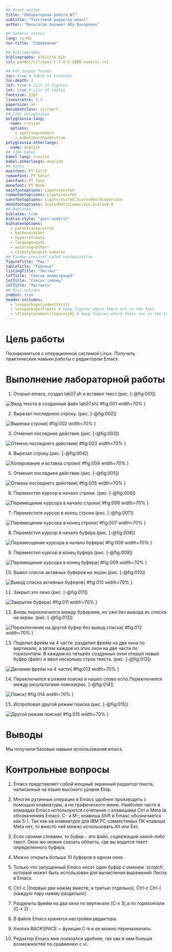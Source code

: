 ```yaml
---
## Front matter
title: "Лабораторная работа №7"
subtitle: "Текстовой редактор emacs"
author: "Мальсагов Акрамат Абу-Бакарович"

## Generic otions
lang: ru-RU
toc-title: "Содержание"

## Bibliography
bibliography: bib/cite.bib
csl: pandoc/csl/gost-r-7-0-5-2008-numeric.csl

## Pdf output format
toc: true # Table of contents
toc-depth: 2
lof: true # List of figures
lot: true # List of tables
fontsize: 12pt
linestretch: 1.5
papersize: a4
documentclass: scrreprt
## I18n polyglossia
polyglossia-lang:
  name: russian
  options:
	- spelling=modern
	- babelshorthands=true
polyglossia-otherlangs:
  name: english
## I18n babel
babel-lang: russian
babel-otherlangs: english
## Fonts
mainfont: PT Serif
romanfont: PT Serif
sansfont: PT Sans
monofont: PT Mono
mainfontoptions: Ligatures=TeX
romanfontoptions: Ligatures=TeX
sansfontoptions: Ligatures=TeX,Scale=MatchLowercase
monofontoptions: Scale=MatchLowercase,Scale=0.9
## Biblatex
biblatex: true
biblio-style: "gost-numeric"
biblatexoptions:
  - parentracker=true
  - backend=biber
  - hyperref=auto
  - language=auto
  - autolang=other*
  - citestyle=gost-numeric
## Pandoc-crossref LaTeX customization
figureTitle: "Рис."
tableTitle: "Таблица"
listingTitle: "Листинг"
lofTitle: "Список иллюстраций"
lotTitle: "Список таблиц"
lolTitle: "Листинги"
## Misc options
indent: true
header-includes:
  - \usepackage{indentfirst}
  - \usepackage{float} # keep figures where there are in the text
  - \floatplacement{figure}{H} # keep figures where there are in the text
---
```


# Цель работы

Познакомиться с операционной системой Linux. Получить практические навыки работы с редактором Emacs.

# Выполнение лабораторной работы

1. Открыл emacs, создал lab07.sh и вставил текст.(рис. [-@fig:001])

![Ввод текста в созданный файл lab07.sh](image/1.png){ #fig:001 width=70% }

2. Вырезал последнюю строку. (рис. [-@fig:002])

![Вырезка строки](image/2.png){ #fig:002 width=70% }

3. Отменил последнее действие.(рис. [-@fig:003])

![Отмена последнего действия](image/3.png){ #fig:003 width=70% }

4. Вырезал строку.(рис. [-@fig:004])

![Копирование и вставка строки](image/4.png){ #fig:004 width=70% }

5. Отменил последнее действие.(рис. [-@fig:005])

![Отмена последнего действия](image/5.png){ #fig:005 width=70% }

6. Переместил курсор в начало строки. (рис. [-@fig:006])

![Перемещение курсора в начало строки](image/6.png){ #fig:006 width=70% }

7. Переместите курсор в конец строки.(рис. [-@fig:007])

![Перемещение курсора в конец строки](image/7.png){ #fig:007 width=70% }

8. Переместил курсор в начало буфера.(рис. [-@fig:008])

![Перемесщение курсора в начало буфера](image/8.png){ #fig:008 width=70% }

9. Переместил курсор в конец буфера.(рис. [-@fig:009])

![Перемещение курсора в конец буфера](image/9.png){ #fig:009 width=70% }

10. Вывел список активных буферов на экран.(рис. [-@fig:010])

![Вывод списка активных буферов](image/10.png){ #fig:010 width=70% }

11. Закрыл это окно.(рис. [-@fig:011])

![Закрытие буфера](image/11.png){ #fig:011 width=70% }

12. Вновь переключился между буферами, но уже без вывода их списка на экран. (рис. [-@fig:012])

![Переключение на другой буфер без вывод списка](image/12.png){ #fig:012 width=70% }

13. Поделил фрейм на 4 части: разделил фрейм на два окна по вертикали,
а затем каждое из этих окон на две части по горизонтали. В каждом из четырёх созданных окон открыл новый буфер (файл) и ввел несколько строк текста. (рис. [-@fig:013])

![Деление фрейм на 4 части](image/13.png){ #fig:013 width=70% }


14. Переключился в режим поиска и нашел слово echo.Переключился между результатами поиска(рис. [-@fig:014])

![Поиск](image/14.png){ #fig:014 width=70% }

15. Испробовал другой режим поиска.(рис. [-@fig:015])

![Другой режим поиска](image/15.png){ #fig:015 width=70% }



# Выводы

Мы получили базовые навыки использования emacs.

# Контрольные вопросы


1. Emacs представляет собой мощный экранный редактор текста, написанный на языке
высокого уровня Elisp.

2. Многие рутинные операции в Emacs удобнее производить с помощью клавиатуры, а не
графического меню. Наиболее часто в командах Emacs используются сочетания c клавишами Ctrl и Meta (в обозначениях Emacs: C- и M-; клавиша Shift в Emasc обозначается
как S-). Так как на клавиатуре для IBM PC совместимых ПК клавиши Meta нет, то вместо
неё можно использовать Alt или Esc.

3. Если своими словами, то буфер - это файл, содержащий какой-либо текст. Окно же можно сказать область, где вы водится текст определенного буфера.

4. Можно открыть больше 10 буферов в одном окне.

5. Только что запущенный Emacs несет один буфер с именем `*scratch*', который может быть использован для вычисления выражений Лиспа в Emacs.

6. Ctrl-c |(первые две нажму вместе, а третью отдельно), Ctrl-c Ctrl-|(каждую пару нажму раздельно).

7. Разделить фрейм на два окна по вертикали (C-x 3),а по горизонтали (C-x 2) .

8. В файле Emacs хранятся настройки редактора.

9. Кнопка BACKSPACE = функции C-k и ее можно переназначить.

10. Редактор Emacs мне показался удобнее, так как в нем больше возможностей по сравнению с vi.